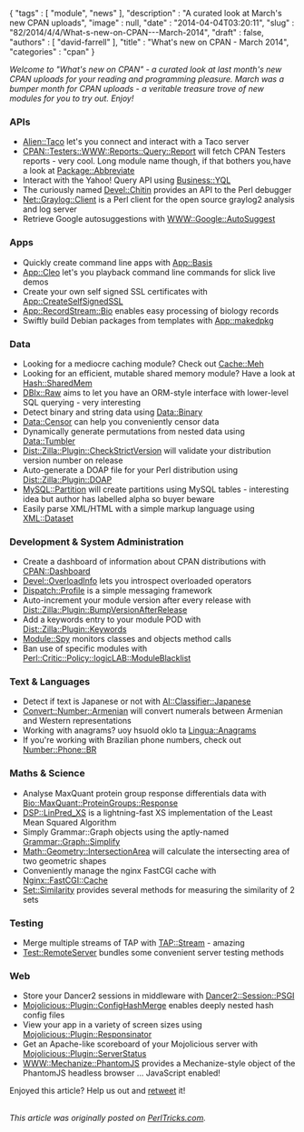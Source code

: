 {
   "tags" : [
      "module",
      "news"
   ],
   "description" : "A curated look at March's new CPAN uploads",
   "image" : null,
   "date" : "2014-04-04T03:20:11",
   "slug" : "82/2014/4/4/What-s-new-on-CPAN---March-2014",
   "draft" : false,
   "authors" : [
      "david-farrell"
   ],
   "title" : "What's new on CPAN - March 2014",
   "categories" : "cpan"
}


*Welcome to "What's new on CPAN" - a curated look at last month's new CPAN uploads for your reading and programming pleasure. March was a bumper month for CPAN uploads - a veritable treasure trove of new modules for you to try out. Enjoy!*

### APIs

-   [Alien::Taco](https://metacpan.org/pod/Alien::Taco) let's you connect and interact with a Taco server
-   [CPAN::Testers::WWW::Reports::Query::Report](https://metacpan.org/pod/CPAN::Testers::WWW::Reports::Query::Report) will fetch CPAN Testers reports - very cool. Long module name though, if that bothers you,have a look at [Package::Abbreviate](https://metacpan.org/pod/Package::Abbreviate)
-   Interact with the Yahoo! Query API using [Business::YQL](https://metacpan.org/pod/Business::YQL)
-   The curiously named [Devel::Chitin](https://metacpan.org/pod/Devel::Chitin) provides an API to the Perl debugger
-   [Net::Graylog::Client](https://metacpan.org/pod/Net::Graylog::Client) is a Perl client for the open source graylog2 analysis and log server
-   Retrieve Google autosuggestions with [WWW::Google::AutoSuggest](https://metacpan.org/pod/WWW::Google::AutoSuggest)

### Apps

-   Quickly create command line apps with [App::Basis](https://metacpan.org/pod/App::Basis)
-   [App::Cleo](https://metacpan.org/pod/App::Cleo) let's you playback command line commands for slick live demos
-   Create your own self signed SSL certificates with [App::CreateSelfSignedSSL](https://metacpan.org/pod/App::CreateSelfSignedSSL)
-   [App::RecordStream::Bio](https://metacpan.org/pod/App::RecordStream::Bio) enables easy processing of biology records
-   Swiftly build Debian packages from templates with [App::makedpkg](https://metacpan.org/pod/App::makedpkg)

### Data

-   Looking for a mediocre caching module? Check out [Cache::Meh](https://metacpan.org/pod/Cache::Meh)
-   Looking for an efficient, mutable shared memory module? Have a look at [Hash::SharedMem](https://metacpan.org/pod/Hash::SharedMem)
-   [DBIx::Raw](https://metacpan.org/pod/DBIx::Raw) aims to let you have an ORM-style interface with lower-level SQL querying - very interesting
-   Detect binary and string data using [Data::Binary](https://metacpan.org/pod/Data::Binary)
-   [Data::Censor](https://metacpan.org/pod/Data::Censor) can help you conveniently censor data
-   Dynamically generate permutations from nested data using [Data::Tumbler](https://metacpan.org/pod/Data::Tumbler)
-   [Dist::Zilla::Plugin::CheckStrictVersion](https://metacpan.org/pod/Dist::Zilla::Plugin::CheckStrictVersion) will validate your distribution version number on release
-   Auto-generate a DOAP file for your Perl distribution using [Dist::Zilla::Plugin::DOAP](https://metacpan.org/pod/Dist::Zilla::Plugin::DOAP)
-   [MySQL::Partition](https://metacpan.org/pod/MySQL::Partition) will create partitions using MySQL tables - interesting idea but author has labelled alpha so buyer beware
-   Easily parse XML/HTML with a simple markup language using [XML::Dataset](https://metacpan.org/pod/XML::Dataset)

### Development & System Administration

-   Create a dashboard of information about CPAN distributions with [CPAN::Dashboard](https://metacpan.org/pod/CPAN::Dashboard)
-   [Devel::OverloadInfo](https://metacpan.org/pod/Devel::OverloadInfo) lets you introspect overloaded operators
-   [Dispatch::Profile](https://metacpan.org/pod/Dispatch::Profile) is a simple messaging framework
-   Auto-increment your module version after every release with [Dist::Zilla::Plugin::BumpVersionAfterRelease](https://metacpan.org/pod/Dist::Zilla::Plugin::BumpVersionAfterRelease)
-   Add a keywords entry to your module POD with [Dist::Zilla::Plugin::Keywords](https://metacpan.org/pod/Dist::Zilla::Plugin::Keywords)
-   [Module::Spy](https://metacpan.org/pod/Module::Spy) monitors classes and objects method calls
-   Ban use of specific modules with [Perl::Critic::Policy::logicLAB::ModuleBlacklist](https://metacpan.org/pod/Perl::Critic::Policy::logicLAB::ModuleBlacklist)

### Text & Languages

-   Detect if text is Japanese or not with [AI::Classifier::Japanese](https://metacpan.org/pod/AI::Classifier::Japanese)
-   [Convert::Number::Armenian](https://metacpan.org/pod/Convert::Number::Armenian) will convert numerals between Armenian and Western representations
-   Working with anagrams? uoy hsuold oklo ta [Lingua::Anagrams](https://metacpan.org/pod/Lingua::Anagrams)
-   If you're working with Brazilian phone numbers, check out [Number::Phone::BR](https://metacpan.org/pod/Number::Phone::BR)

### Maths & Science

-   Analyse MaxQuant protein group response differentials data with [Bio::MaxQuant::ProteinGroups::Response](https://metacpan.org/pod/Bio::MaxQuant::ProteinGroups::Response)
-   [DSP::LinPred\_XS](https://metacpan.org/pod/DSP::LinPred_XS) is a lightning-fast XS implementation of the Least Mean Squared Algorithm
-   Simply Grammar::Graph objects using the aptly-named [Grammar::Graph::Simplify](https://metacpan.org/pod/Grammar::Graph::Simplify)
-   [Math::Geometry::IntersectionArea](https://metacpan.org/pod/Math::Geometry::IntersectionArea) will calculate the intersecting area of two geometric shapes
-   Conveniently manage the nginx FastCGI cache with [Nginx::FastCGI::Cache](https://metacpan.org/pod/Nginx::FastCGI::Cache)
-   [Set::Similarity](https://metacpan.org/pod/Set::Similarity) provides several methods for measuring the similarity of 2 sets

### Testing

-   Merge multiple streams of TAP with [TAP::Stream](https://metacpan.org/pod/TAP::Stream) - amazing
-   [Test::RemoteServer](https://metacpan.org/pod/Test::RemoteServer) bundles some convenient server testing methods

### Web

-   Store your Dancer2 sessions in middleware with [Dancer2::Session::PSGI](https://metacpan.org/pod/Dancer2::Session::PSGI)
-   [Mojolicious::Plugin::ConfigHashMerge](https://metacpan.org/pod/Mojolicious::Plugin::ConfigHashMerge) enables deeply nested hash config files
-   View your app in a variety of screen sizes using [Mojolicious::Plugin::Responsinator](https://metacpan.org/pod/Mojolicious::Plugin::Responsinator)
-   Get an Apache-like scoreboard of your Mojolicious server with [Mojolicious::Plugin::ServerStatus](https://metacpan.org/pod/Mojolicious::Plugin::ServerStatus)
-   [WWW::Mechanize::PhantomJS](https://metacpan.org/pod/WWW::Mechanize::PhantomJS) provides a Mechanize-style object of the PhantomJS headless browser ... JavaScript enabled!

Enjoyed this article? Help us out and [retweet](https://twitter.com/intent/tweet?original_referer=http%3A%2F%2Fperltricks.com%2Farticle%2F82%2F2014%2F4%2F3%2FWhat-s-new-on-CPAN-March-2014&text=What%27s+new+on+CPAN+-+March+2014&tw_p=tweetbutton&url=http%3A%2F%2Fperltricks.com%2Farticle%2F82%2F2014%2F4%2F3%2FWhat-s-new-on-CPAN-March-2014&via=perltricks) it!

\
*This article was originally posted on [PerlTricks.com](http://perltricks.com).*

